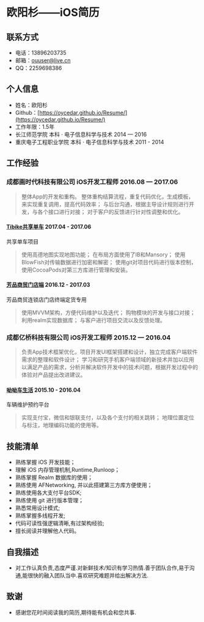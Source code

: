 # 欧阳杉——iOS简历

## 联系方式
* 电话：13896203735
* 邮箱：ouuser@live.cn
* QQ：2259698386
 
## 个人信息
* 姓名：欧阳杉	
* Github：[https://oycedar.github.io/Resume/](https://oycedar.github.io/Resume/)
* 工作年限：1.5年
* 长江师范学院           本科 · 电子信息科学与技术    2014 — 2016
* 重庆电子工程职业学院    本科 · 电子信息科学与技术    2011 - 2014

## 工作经验
### 成都画时代科技有限公司  iOS开发工程师   2016.08 — 2017.06

>整体App的开发和重构。 整体重构结算流程，重复代码优化，生成模板，来实现重复调用，提高代码效率；
>与后台沟通，根据主导设计规则进行开发，与各个接口进行对接；
>对于客户的反馈进行针对性调整和优化。

#### [Tibike共享单车](https://itunes.apple.com/cn/app/tibike/id1221822385?l=zh&ls=1&mt=8)  2017.04 - 2017.06
共享单车项目
>使用高德地图实现地图功能；
>在布局方面使用了IB和Mansory；
>使用BlowFish对传输数据进行加密和解密；
>使用git对项目代码进行版本控制，使用CocoaPods对第三方库进行管理和安装。

#### [芳品商贸门店端](https://itunes.apple.com/cn/app/%E8%8A%B3%E5%93%81%E5%95%86%E8%B4%B8%E9%97%A8%E5%BA%97%E7%AB%AF/id1197963132?l=zh&ls=1&mt=8)  2016.12 - 2017.03
芳品商贸连锁店门店终端定货专用
>使用MVVM架构，方便代码维护以及迭代；
>购物模块的开发与接口对接；
>利用realm实现数据库；
>与客户进行项目交流以及反馈处理。


### 成都亿桥科技有限公司	  iOS开发工程师   2015.12 — 2016.04
>负责App技术框架优化，项目开发UI框架搭建和设计，独立完成客户端软件需求的整理和软件设计；
>学习和研究手机客户端领域的新技术并加以应用以满足产品的需求，分析并解决软件开发中的技术问题，根据开发过程中的体验对产品提出改进建议。

#### [呦呦车生活](https://itunes.apple.com/app/id1073407938)  2015.10 - 2016.04
车辆维护预约平台
>实现支付宝，微信和银联支付，以及各个支付的相关跳转；
>地理位置定位与标注，地理编码功能的使用等。

## 技能清单

* 熟练掌握 iOS 开发技能；
* 理解 iOS 内存管理机制,Runtime,Runloop；
* 熟练掌握 Realm 数据库的使用；
* 熟练使用 AFNetworking, 并以此搭建第三方库方便使用；
* 熟练使用各大支付平台SDK;
* 熟练使用 git 进行版本管理；
* 熟悉常用设计模式;
* 熟练掌握多线程开发;
* 代码可读性强逻辑清晰,有过架构经验;
* 擅长阅读并理解他人代码。

## 自我描述

* 对工作认真负责,态度严谨.对新鲜技术/知识有学习热情.善于团队合作,易于沟通,能很快的融入团队当中.喜欢研究难题并给出解决方法.

## 致谢

* 感谢您花时间阅读我的简历,期待能有机会和您共事.